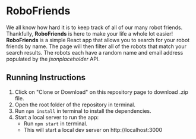 # RoboFriends
We all know how hard it is to keep track of all of our many robot friends. Thankfully, **RoboFriends** is here to make your life a whole lot easier! **RoboFriends** is a simple React app that allows you to search for your robot friends by name. The page will then filter all of the robots that match your search results. The robots each have a random name and email address populated by the *jsonplaceholder* API.


## Running Instructions
1.	Click on "Clone or Download" on this repository page to download .zip file.
2.	Open the root folder of the repository in terminal.
3.	Run `npm install` in terminal to install the dependencies.
4.	Start a local server to run the app:
    -	Run `npm start` in terminal.
    -	This will start a local dev server on http://localhost:3000

